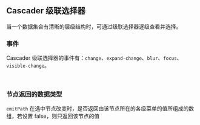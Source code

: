 <div class="demo-header">
<p class="overviewicon">
  <span class="wapi-form-dropdown"/>
</p>

## Cascader 级联选择器

<nova-uxlink widget-name="Cascader"></nova-uxlink>

当一个数据集合有清晰的层级结构时，可通过级联选择器逐级查看并选择。

</div>

### 事件

Cascader 级联选择器的事件有：`change`、`expand-change`、`blur`、`focus`、`visible-change`。

<nova-demo-view link="cascader/events.vue"></nova-demo-view>

<br>

### 节点返回的数据类型

`emitPath` 在选中节点改变时，是否返回由该节点所在的各级菜单的值所组成的数组，若设置 false，则只返回该节点的值

<nova-demo-view link="cascader/events.vue"></nova-demo-view>

<br>
